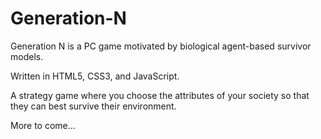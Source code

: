 # Generation-N

Generation N is a PC game motivated by biological agent-based survivor models.

Written in HTML5, CSS3, and JavaScript.

A strategy game where you choose the attributes of your society so that they can best survive their environment.

More to come...
